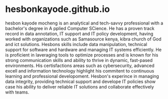 # hesbonkayode.github.io
hesbon kayode mocheng is an analytical and tech-savvy professional with a bachelor's degree in A pplied Computer SCience. He has a proven track record in data annotation, IT support and IT policy development, having worked with organizations such as Samasource kenya, kibra church of God and ict solutions. Hesbons skills include data manipulation, technical support for software and hardware and managing IT systems efficiently. 
He is proficient in laveraging tools to optimize processes and is known for his strong communication skills and ability to thrive in dynamic, fast-pased environments. His certisfactions areas such as cybersecurity, advanced excell and information technology highlight his commitent to continuous learning and professional developoment.
Hesbon's experince in managing data integrity, providing technical support and develope IT policies show case his ability to deliver reliable IT solutions and collaborate effectively with teams.
